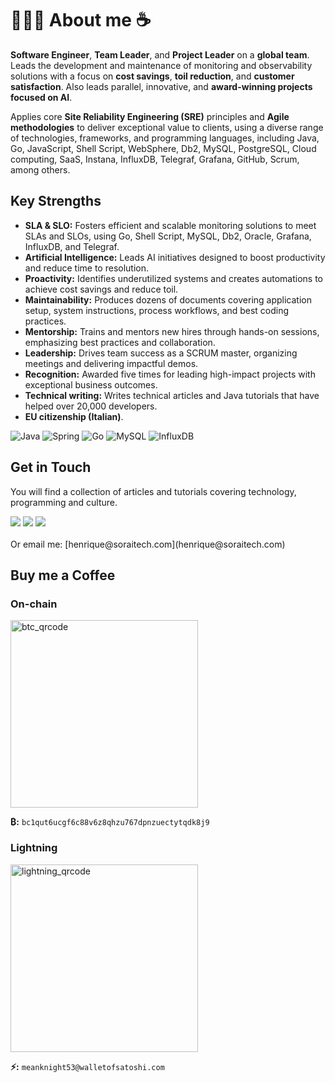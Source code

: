 # 👨🏻‍💻 About me ☕

**Software Engineer**, **Team Leader**, and **Project Leader** on a **global team**. Leads the development and maintenance of monitoring and observability solutions with a focus on **cost savings**, **toil reduction**, and **customer satisfaction**. Also leads parallel, innovative, and **award-winning projects focused on AI**.

Applies core **Site Reliability Engineering (SRE)** principles and **Agile methodologies** to deliver exceptional value to clients, using a diverse range of technologies, frameworks, and programming languages, including Java, Go, JavaScript, Shell Script, WebSphere, Db2, MySQL, PostgreSQL, Cloud computing, SaaS, Instana, InfluxDB, Telegraf, Grafana, GitHub, Scrum, among others.

## Key Strengths
- **SLA & SLO:** Fosters efficient and scalable monitoring solutions to meet SLAs and SLOs, using Go, Shell Script, MySQL, Db2, Oracle, Grafana, InfluxDB, and Telegraf.
- **Artificial Intelligence:** Leads AI initiatives designed to boost productivity and reduce time to resolution.
- **Proactivity:** Identifies underutilized systems and creates automations to achieve cost savings and reduce toil.
- **Maintainability:** Produces dozens of documents covering application setup, system instructions, process workflows, and best coding practices.
- **Mentorship:** Trains and mentors new hires through hands-on sessions, emphasizing best practices and collaboration.
- **Leadership:** Drives team success as a SCRUM master, organizing meetings and delivering impactful demos.
- **Recognition:** Awarded five times for leading high-impact projects with exceptional business outcomes.
- **Technical writing:** Writes technical articles and Java tutorials that have helped over 20,000 developers.
- **EU citizenship (Italian)**.

![Java](https://img.shields.io/badge/java-%23ED8B00.svg?style=for-the-badge&logo=openjdk&logoColor=white) ![Spring](https://img.shields.io/badge/spring-%236DB33F.svg?style=for-the-badge&logo=spring&logoColor=white) ![Go](https://img.shields.io/badge/go-%2300ADD8.svg?style=for-the-badge&logo=go&logoColor=white) ![MySQL](https://img.shields.io/badge/mysql-%2300f.svg?style=for-the-badge&logo=mysql&logoColor=white) ![InfluxDB](https://img.shields.io/badge/InfluxDB-22ADF6?style=for-the-badge&logo=InfluxDB&logoColor=white)
  
## Get in Touch
<p>You will find a collection of articles and tutorials covering technology, programming and culture.</p>

<span>
  <a href="https://www.linkedin.com/in/hsuguihura/" target="blank"><img src="https://img.shields.io/badge/linkedin-%230077B5.svg?style=for-the-badge&logo=linkedin&logoColor=white" target="_blank"></a>
  <a href="https://soraitech.com/" target="blank"><img src="https://img.shields.io/badge/Sorai_Tech-6C53C9?style=for-the-badge" target="_blank"></a>
  <a href="https://hens.medium.com/" target="blank"><img src="https://img.shields.io/badge/Medium-12100E?style=for-the-badge&logo=medium&logoColor=white" target="_blank"></a>
<br><br>
Or email me: [henrique@soraitech.com](henrique@soraitech.com)

## Buy me a Coffee
### On-chain
<img width="300" height="300" alt="btc_qrcode" src="https://github.com/user-attachments/assets/5bcfc083-e290-4084-a72f-b122b79da7b5" />

**₿:** `bc1qut6ucgf6c88v6z8qhzu767dpnzuectytqdk8j9`

### Lightning
<img width="300" height="300" alt="lightning_qrcode" src="https://github.com/user-attachments/assets/3c23b285-07eb-46c8-b625-df4dcf822eb8" />

**⚡:** `meanknight53@walletofsatoshi.com`
